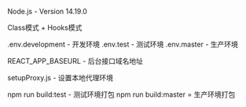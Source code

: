 
Node.js - Version 14.19.0

Class模式 + Hooks模式

.env.development - 开发环境
.env.test  - 测试环境
.env.master  - 生产环境

REACT_APP_BASEURL - 后台接口域名地址

setupProxy.js - 设置本地代理环境


npm run build:test - 测试环境打包
npm run build:master = 生产环境打包



